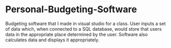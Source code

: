 # Personal-Budgeting-Software
Budgeting software that I made in visual studio for a class.
User inputs a set of data which, when connected to a SQL database,
would store that users data in the appropriate place determined by the user.
Software also calculates data and displays it appropriately.
